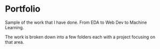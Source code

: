 # Portfolio
Sample of the work that I have done. From EDA to Web Dev to Machine Learning.

The work is broken down into a few folders each with a project focusing on that area.
